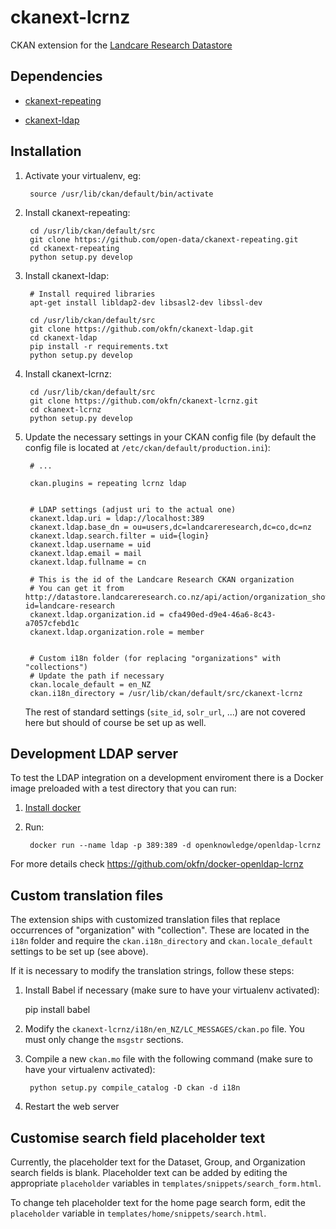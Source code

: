 # ckanext-lcrnz

CKAN extension for the [Landcare Research Datastore](http://datastore.landcareresearch.co.nz)

## Dependencies

* [ckanext-repeating](https://github.com/open-data/ckanext-repeating)

* [ckanext-ldap](https://github.com/okfn/ckanext-ldap)


## Installation

1. Activate your virtualenv, eg:

        source /usr/lib/ckan/default/bin/activate

2. Install ckanext-repeating:

        cd /usr/lib/ckan/default/src
        git clone https://github.com/open-data/ckanext-repeating.git
        cd ckanext-repeating
        python setup.py develop

3. Install ckanext-ldap:

        # Install required libraries
        apt-get install libldap2-dev libsasl2-dev libssl-dev

        cd /usr/lib/ckan/default/src
        git clone https://github.com/okfn/ckanext-ldap.git
        cd ckanext-ldap
        pip install -r requirements.txt
        python setup.py develop

4. Install ckanext-lcrnz:

        cd /usr/lib/ckan/default/src
        git clone https://github.com/okfn/ckanext-lcrnz.git
        cd ckanext-lcrnz
        python setup.py develop

5. Update the necessary settings in your CKAN config file (by default the
   config file is located at `/etc/ckan/default/production.ini`):

        # ...

        ckan.plugins = repeating lcrnz ldap


        # LDAP settings (adjust uri to the actual one)
        ckanext.ldap.uri = ldap://localhost:389
        ckanext.ldap.base_dn = ou=users,dc=landcareresearch,dc=co,dc=nz
        ckanext.ldap.search.filter = uid={login}
        ckanext.ldap.username = uid
        ckanext.ldap.email = mail
        ckanext.ldap.fullname = cn

        # This is the id of the Landcare Research CKAN organization
        # You can get it from http://datastore.landcareresearch.co.nz/api/action/organization_show?id=landcare-research
        ckanext.ldap.organization.id = cfa490ed-d9e4-46a6-8c43-a7057cfebd1c
        ckanext.ldap.organization.role = member


        # Custom i18n folder (for replacing "organizations" with "collections")
        # Update the path if necessary
        ckan.locale_default = en_NZ
        ckan.i18n_directory = /usr/lib/ckan/default/src/ckanext-lcrnz

    The rest of standard settings (`site_id`, `solr_url`, ...) are not covered
    here but should of course be set up as well.

## Development LDAP server

To test the LDAP integration on a development enviroment there is a Docker image
preloaded with a test directory that you can run:

1. [Install docker](http://docs.docker.com/installation/)

2. Run:

        docker run --name ldap -p 389:389 -d openknowledge/openldap-lcrnz

For more details check https://github.com/okfn/docker-openldap-lcrnz

## Custom translation files

The extension ships with customized translation files that replace occurrences
of "organization" with "collection". These are located in the `i18n` folder and
require the `ckan.i18n_directory` and `ckan.locale_default` settings to be set up
(see above).

If it is necessary to modify the translation strings, follow these steps:

1. Install Babel if necessary (make sure to have your virtualenv activated):

    pip install babel

2. Modify the `ckanext-lcrnz/i18n/en_NZ/LC_MESSAGES/ckan.po` file. You must only change
   the `msgstr` sections.

3. Compile a new `ckan.mo` file with the following command (make sure to have your virtualenv activated):

        python setup.py compile_catalog -D ckan -d i18n

4. Restart the web server


## Customise search field placeholder text

Currently, the placeholder text for the Dataset, Group, and Organization
search fields is blank. Placeholder text can be added by editing the
appropriate `placeholder` variables in `templates/snippets/search_form.html`.

To change teh placeholder text for the home page search form, edit the
`placeholder` variable in `templates/home/snippets/search.html`.
